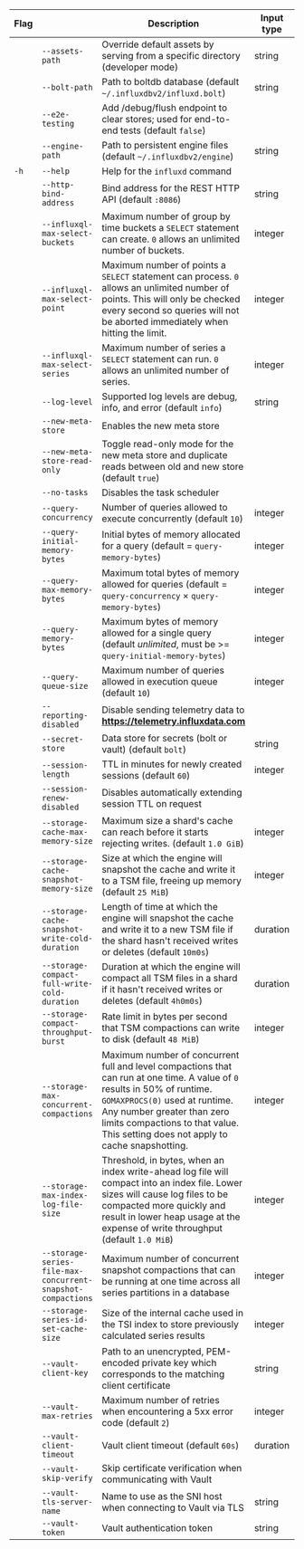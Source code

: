 | Flag |                                                             | Description                                                                                                                                                                                                                                                                | Input type | Mapped to                            |
|------|-------------------------------------------------------------|----------------------------------------------------------------------------------------------------------------------------------------------------------------------------------------------------------------------------------------------------------------------------|------------|--------------------------------------|
|      | `--assets-path`                                             | Override default assets by serving from a specific directory (developer mode)                                                                                                                                                                                              | string     | `INFLUXD_ASSETS_PATH`                |
|      | `--bolt-path`                                               | Path to boltdb database (default `~/.influxdbv2/influxd.bolt`)                                                                                                                                                                                                             | string     | `INFLUXD_BOLT_PATH`                  |
|      | `--e2e-testing`                                             | Add /debug/flush endpoint to clear stores; used for end-to-end tests (default `false`)                                                                                                                                                                                     |            | `INFLUXD_E2E_TESTING`                |
|      | `--engine-path`                                             | Path to persistent engine files (default `~/.influxdbv2/engine`)                                                                                                                                                                                                           | string     | `INFLUXD_ENGINE_PATH`                |
| `-h` | `--help`                                                    | Help for the `influxd` command                                                                                                                                                                                                                                             |            |                                      |
|      | `--http-bind-address`                                       | Bind address for the REST HTTP API (default `:8086`)                                                                                                                                                                                                                       | string     | `INFLUXD_HTTP_BIND_ADDRESS`          |
|      | `--influxql-max-select-buckets`                             | Maximum number of group by time buckets a `SELECT` statement can create. `0` allows an unlimited number of buckets.                                                                                                                                              | integer    |                                      |
|      | `--influxql-max-select-point`                               | Maximum number of points a `SELECT` statement can process. `0` allows an unlimited number of points. This will only be checked every second so queries will not be aborted immediately when hitting the limit.                                                          | integer    |                                      |
|      | `--influxql-max-select-series`                              | Maximum number of series a `SELECT` statement can run. `0` allows an unlimited number of series.                                                                                                                                                                      | integer    |                                      |
|      | `--log-level`                                               | Supported log levels are debug, info, and error (default `info`)                                                                                                                                                                                                           | string     | `INFLUXD_LOG_LEVEL`                  |
|      | `--new-meta-store`                                          | Enables the new meta store                                                                                                                                                                                                                                                 |            | `INFLUXD_NEW_META_STORE`             |
|      | `--new-meta-store-read-only`                                | Toggle read-only mode for the new meta store and duplicate reads between old and new store (default `true`)                                                                                                                                                                |            | `INFLUXD_NEW_META_STORE_READ_ONLY`   |
|      | `--no-tasks`                                                | Disables the task scheduler                                                                                                                                                                                                                                                |            | `INFLUXD_NO_TASKS`                   |
|      | `--query-concurrency`                                       | Number of queries allowed to execute concurrently (default `10`)                                                                                                                                                                                                           | integer    | `INFLUXD_QUERY_CONCURRENCY`          |
|      | `--query-initial-memory-bytes`                              | Initial bytes of memory allocated for a query (default = `query-memory-bytes`)                                                                                                                                                                                             | integer    | `INFLUXD_QUERY_INITIAL_MEMORY_BYTES` |
|      | `--query-max-memory-bytes`                                  | Maximum total bytes of memory allowed for queries (default = `query-concurrency` × `query-memory-bytes`)                                                                                                                                                                   | integer    | `INFLUXD_QUERY_MAX_MEMORY_BYTES`     |
|      | `--query-memory-bytes`                                      | Maximum bytes of memory allowed for a single query (default _unlimited_, must be >= `query-initial-memory-bytes`)                                                                                                                                                          | integer    | `INFLUXD_QUERY_MEMORY_BYTES`         |
|      | `--query-queue-size`                                        | Maximum number of queries allowed in execution queue (default `10`)                                                                                                                                                                                                        | integer    | `INFLUXD_QUERY_QUEUE_SIZE`           |
|      | `--reporting-disabled`                                      | Disable sending telemetry data to **https://telemetry.influxdata.com**                                                                                                                                                                                                     |            | `INFLUXD_REPORTING_DISABLED`         |
|      | `--secret-store`                                            | Data store for secrets (bolt or vault) (default `bolt`)                                                                                                                                                                                                                    | string     | `INFLUXD_SECRET_STORE`               |
|      | `--session-length`                                          | TTL in minutes for newly created sessions (default `60`)                                                                                                                                                                                                                   | integer    | `INFLUXD_SESSION_LENGTH`             |
|      | `--session-renew-disabled`                                  | Disables automatically extending session TTL on request                                                                                                                                                                                                                    |            | `INFLUXD_SESSION_RENEW_DISABLED`     |
|      | `--storage-cache-max-memory-size`                           | Maximum size a shard's cache can reach before it starts rejecting writes. (default `1.0 GiB`)                                                                                                                                                                              | integer    |                                      |
|      | `--storage-cache-snapshot-memory-size`                      | Size at which the engine will snapshot the cache and write it to a TSM file, freeing up memory (default `25 MiB`)                                                                                                                                                          | integer    |                                      |
|      | `--storage-cache-snapshot-write-cold-duration`              | Length of time at which the engine will snapshot the cache and write it to a new TSM file if the shard hasn't received writes or deletes (default `10m0s`)                                                                                                                 | duration   |                                      |
|      | `--storage-compact-full-write-cold-duration`                | Duration at which the engine will compact all TSM files in a shard if it hasn't received writes or deletes (default `4h0m0s`)                                                                                                                                              | duration   |                                      |
|      | `--storage-compact-throughput-burst`                        | Rate limit in bytes per second that TSM compactions can write to disk (default `48 MiB`)                                                                                                                                                                                   | integer    |                                      |
|      | `--storage-max-concurrent-compactions`                      | Maximum number of concurrent full and level compactions that can run at one time.  A value of `0` results in 50% of runtime. `GOMAXPROCS(0)` used at runtime. Any number greater than zero limits compactions to that value. This setting does not apply to cache snapshotting. | integer    |                                      |
|      | `--storage-max-index-log-file-size`                         | Threshold, in bytes, when an index write-ahead log file will compact into an index file. Lower sizes will cause log files to be compacted more quickly and result in lower heap usage at the expense of write throughput (default `1.0 MiB`)                               | integer    |                                      |
|      | `--storage-series-file-max-concurrent-snapshot-compactions` | Maximum number of concurrent snapshot compactions that can be running at one time across all series partitions in a database                                                                                                                                               | integer    |                                      |
|      | `--storage-series-id-set-cache-size`                        | Size of the internal cache used in the TSI index to store previously calculated series results                                                                                                                                                                             | integer    |                                      |
|      | `--vault-client-key`                                        | Path to an unencrypted, PEM-encoded private key which corresponds to the matching client certificate                                                                                                                                                                       | string     | `VAULT_CLIENT_KEY`                   |
|      | `--vault-max-retries`                                       | Maximum number of retries when encountering a 5xx error code (default `2`)                                                                                                                                                                                                 | integer    | `VAULT_MAX_RETRIES`                  |
|      | `--vault-client-timeout`                                    | Vault client timeout (default `60s`)                                                                                                                                                                                                                                       | duration   | `VAULT_CLIENT_TIMEOUT`               |
|      | `--vault-skip-verify`                                       | Skip certificate verification when communicating with Vault                                                                                                                                                                                                                |            | `VAULT_SKIP_VERIFY`                  |
|      | `--vault-tls-server-name`                                   | Name to use as the SNI host when connecting to Vault via TLS                                                                                                                                                                                                               | string     | `VAULT_TLS_SERVER_NAME`              |
|      | `--vault-token`                                             | Vault authentication token                                                                                                                                                                                                                                                 | string     | `VAULT_TOKEN`                        |
